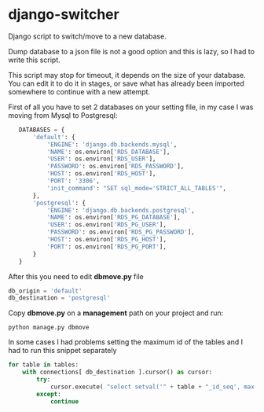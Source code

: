 # django-switcher
Django script to switch/move to a new database.

Dump database to a json file is not a good option and this is lazy, so I had to write this script.

This script may stop for timeout, it depends on the size of your database. You can edit it to do it in stages, or save what has already been imported somewhere to continue with a new attempt.

First of all you have to set 2 databases on your setting file, in my case I was moving from Mysql to Postgresql:

```python
   DATABASES = {
       'default': {
           'ENGINE': 'django.db.backends.mysql',
           'NAME': os.environ['RDS_DATABASE'],
           'USER': os.environ['RDS_USER'],
           'PASSWORD': os.environ['RDS_PASSWORD'],
           'HOST': os.environ['RDS_HOST'],
           'PORT': '3306',
           'init_command': "SET sql_mode='STRICT_ALL_TABLES'",
       },
       'postgresql': {
           'ENGINE': 'django.db.backends.postgresql',
           'NAME': os.environ['RDS_PG_DATABASE'],
           'USER': os.environ['RDS_PG_USER'],
           'PASSWORD': os.environ['RDS_PG_PASSWORD'],
           'HOST': os.environ['RDS_PG_HOST'],
           'PORT': os.environ['RDS_PG_PORT'],
       }
   }
```

After this you need to edit **dbmove.py** file 

```python
db_origin = 'default'
db_destination = 'postgresql'
```

Copy **dbmove.py** on a **management** path on your project and run:

```
python manage.py dbmove
```


In some cases I had problems setting the maximum id of the tables and I had to run this snippet separately

```python
for table in tables:
    with connections[ db_destination ].cursor() as cursor:
        try:
            cursor.execute( "select setval('" + table + "_id_seq', max(id)) from " + table )
        except:
            continue
```
